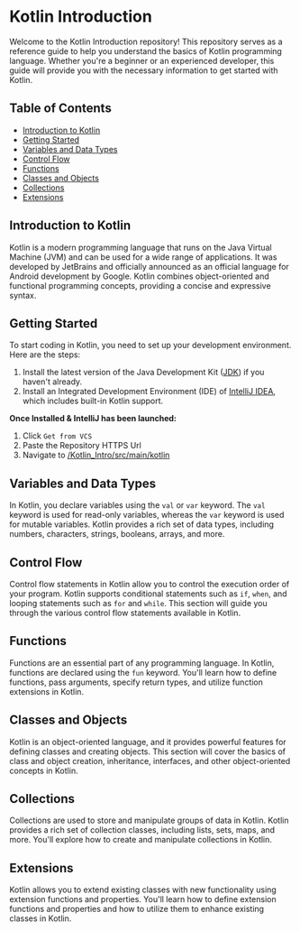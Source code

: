 # Kotlin Introduction

Welcome to the Kotlin Introduction repository! This repository serves as a reference guide to help you understand the basics of Kotlin programming language. Whether you're a beginner or an experienced developer, this guide will provide you with the necessary information to get started with Kotlin.

## Table of Contents

- [Introduction to Kotlin](#introduction-to-kotlin)
- [Getting Started](#getting-started)
- [Variables and Data Types](#variables-and-data-types)
- [Control Flow](#control-flow)
- [Functions](#functions)
- [Classes and Objects](#classes-and-objects)
- [Collections](#collections)
- [Extensions](#extensions)

## Introduction to Kotlin

Kotlin is a modern programming language that runs on the Java Virtual Machine (JVM) and can be used for a wide range of applications. It was developed by JetBrains and officially announced as an official language for Android development by Google. Kotlin combines object-oriented and functional programming concepts, providing a concise and expressive syntax.

## Getting Started

To start coding in Kotlin, you need to set up your development environment. Here are the steps:

  1. Install the latest version of the Java Development Kit ([JDK](https://www.oracle.com/java/technologies/downloads/)) if you haven't already.
  2. Install an Integrated Development Environment (IDE) of [IntelliJ IDEA](https://www.jetbrains.com/idea/), which includes built-in Kotlin support.

**Once Installed & IntelliJ has been launched:**
  1. Click `Get from VCS`
  2. Paste the Repository HTTPS Url
  3. Navigate to [/Kotlin_Intro/src/main/kotlin](https://github.com/ArtP1/Kotlin_Intro/tree/master/src/main/kotlin)
## Variables and Data Types

In Kotlin, you declare variables using the `val` or `var` keyword. The `val` keyword is used for read-only variables, whereas the `var` keyword is used for mutable variables. Kotlin provides a rich set of data types, including numbers, characters, strings, booleans, arrays, and more.

## Control Flow

Control flow statements in Kotlin allow you to control the execution order of your program. Kotlin supports conditional statements such as `if`, `when`, and looping statements such as `for` and `while`. This section will guide you through the various control flow statements available in Kotlin.

## Functions

Functions are an essential part of any programming language. In Kotlin, functions are declared using the `fun` keyword. You'll learn how to define functions, pass arguments, specify return types, and utilize function extensions in Kotlin.

## Classes and Objects

Kotlin is an object-oriented language, and it provides powerful features for defining classes and creating objects. This section will cover the basics of class and object creation, inheritance, interfaces, and other object-oriented concepts in Kotlin.

## Collections

Collections are used to store and manipulate groups of data in Kotlin. Kotlin provides a rich set of collection classes, including lists, sets, maps, and more. You'll explore how to create and manipulate collections in Kotlin.

## Extensions

Kotlin allows you to extend existing classes with new functionality using extension functions and properties. You'll learn how to define extension functions and properties and how to utilize them to enhance existing classes in Kotlin.
